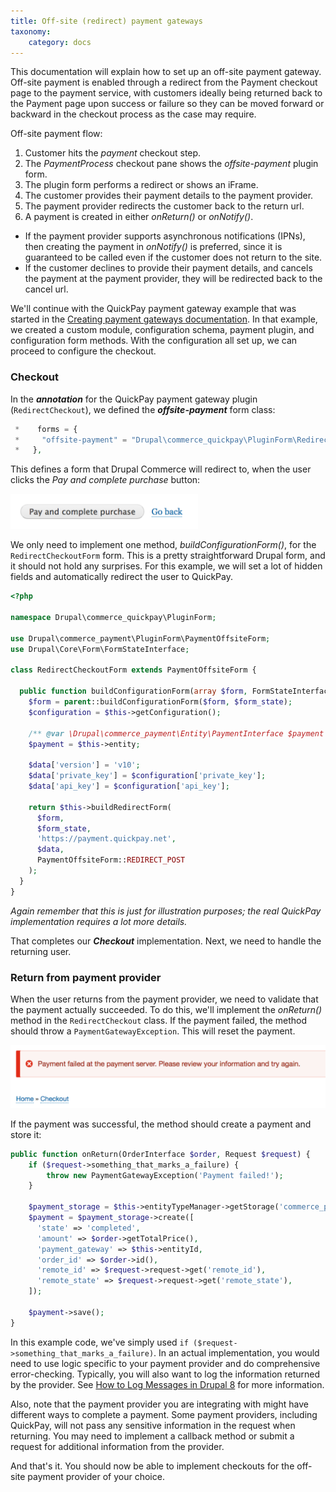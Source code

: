 ```yaml
---
title: Off-site (redirect) payment gateways
taxonomy:
    category: docs
---
```


This documentation will explain how to set up an off-site payment gateway. Off-site payment is enabled through a redirect from the Payment checkout page to the payment service, with customers ideally being returned back to the Payment page upon success or failure so they can be moved forward or backward in the checkout process as the case may require.

Off-site payment flow:
 1. Customer hits the *payment* checkout step.
 2. The *PaymentProcess* checkout pane shows the *offsite-payment* plugin form.
 3. The plugin form performs a redirect or shows an iFrame.
 4. The customer provides their payment details to the payment provider.
 5. The payment provider redirects the customer back to the return url.
 6. A payment is created in either *onReturn()* or *onNotify()*.

- If the payment provider supports asynchronous notifications (IPNs), then creating the payment in *onNotify()* is preferred, since it is guaranteed to be called even if the customer does not return to the site.
- If the customer declines to provide their payment details, and cancels the payment at the payment provider, they will be redirected back to the cancel url.

We'll continue with the QuickPay payment gateway example that was started in the [Creating payment gateways documentation](../docs.md). In that example, we created a custom module, configuration schema, payment plugin, and configuration form methods. With the configuration all set up, we can proceed to configure the checkout.

### Checkout
In the ***annotation*** for the QuickPay payment gateway plugin (`RedirectCheckout`), we defined the ***offsite-payment*** form class:

```php
 *    forms = {
 *     "offsite-payment" = "Drupal\commerce_quickpay\PluginForm\RedirectCheckoutForm",
 *   },
```

This defines a form that Drupal Commerce will redirect to, when the user clicks the *Pay and complete purchase* button:

![Pay and complete purchase](../../images/create-payment-gateway-4.png)

We only need to implement one method, *buildConfigurationForm()*, for the `RedirectCheckoutForm` form. This is a pretty straightforward Drupal form, and it should not hold any surprises. For this example, we will set a lot of hidden fields and automatically redirect the user to QuickPay.

```php
<?php

namespace Drupal\commerce_quickpay\PluginForm;

use Drupal\commerce_payment\PluginForm\PaymentOffsiteForm;
use Drupal\Core\Form\FormStateInterface;

class RedirectCheckoutForm extends PaymentOffsiteForm {

  public function buildConfigurationForm(array $form, FormStateInterface $form_state) {
    $form = parent::buildConfigurationForm($form, $form_state);
    $configuration = $this->getConfiguration();

    /** @var \Drupal\commerce_payment\Entity\PaymentInterface $payment */
    $payment = $this->entity;

    $data['version'] = 'v10';
    $data['private_key'] = $configuration['private_key'];
    $data['api_key'] = $configuration['api_key'];

    return $this->buildRedirectForm(
      $form,
      $form_state,
      'https://payment.quickpay.net',
      $data,
      PaymentOffsiteForm::REDIRECT_POST
    );
  }
}
```
*Again remember that this is just for illustration purposes; the real QuickPay implementation requires a lot more details.*

That completes our ***Checkout*** implementation. Next, we need to handle the returning user.

### Return from payment provider
When the user returns from the payment provider, we need to validate that the payment actually succeeded. To do this, we'll implement the *onReturn()* method in the `RedirectCheckout` class. If the payment failed, the method should throw a `PaymentGatewayException`. This will reset the payment.

![Payment error message](../../images/create-payment-gateway-5.png)

If the payment was successful, the method should create a payment and store it:

```php
public function onReturn(OrderInterface $order, Request $request) {
    if ($request->something_that_marks_a_failure) {
        throw new PaymentGatewayException('Payment failed!');
    }

    $payment_storage = $this->entityTypeManager->getStorage('commerce_payment');
    $payment = $payment_storage->create([
      'state' => 'completed',
      'amount' => $order->getTotalPrice(),
      'payment_gateway' => $this->entityId,
      'order_id' => $order->id(),
      'remote_id' => $request->request->get('remote_id'),
      'remote_state' => $request->request->get('remote_state'),
    ]);

    $payment->save();
}
```

In this example code, we've simply used `if ($request->something_that_marks_a_failure)`. In an actual implementation, you would need to use logic specific to your payment provider and do comprehensive error-checking. Typically, you will also want to log the information returned by the provider. See [How to Log Messages in Drupal 8] for more information.

Also, note that the payment provider you are integrating with might have different ways to complete a payment. Some payment providers, including QuickPay, will not pass any sensitive information in the request when returning. You may need to implement a callback method or submit a request for additional information from the provider.

And that's it. You should now be able to implement checkouts for the off-site payment provider of your choice.

[How to Log Messages in Drupal 8]: https://drupalize.me/blog/201510/how-log-messages-drupal-8
[Drupal 8 Coding standards documentation on PHP Exceptions]: https://www.drupal.org/docs/develop/coding-standards/php-exceptions
[Braintree documentation on Declines]: https://articles.braintreepayments.com/control-panel/transactions/declines
